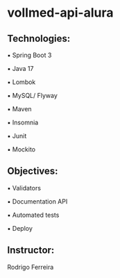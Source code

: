 <h1>vollmed-api-alura</h1>

<h2>Technologies:</h2>
<p>▪️ Spring Boot 3</p>
<p>▪️ Java 17</p>
<p>▪️ Lombok</p>
<p>▪️ MySQL/ Flyway</p>
<p>▪️ Maven</p>
<p>▪️ Insomnia</p>
<p>▪️ Junit</p>
<p>▪️ Mockito</p>
<h2>Objectives:</h2>
<p>▪️ Validators</p>
<p>▪️ Documentation API</p>
<p>▪️ Automated tests</p>
<p>▪️ Deploy</p>

<h2>Instructor:</h2>
<p>Rodrigo Ferreira</p>

